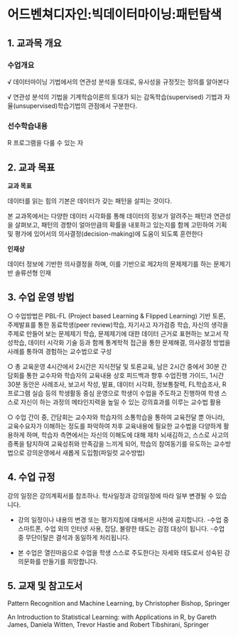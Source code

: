 # 어드벤쳐디자인:빅데이터마이닝:패턴탐색
## 1. 교과목 개요
### 수업개요
√ 데이터마이닝 기법에서의 연관성 분석을 토대로, 유사성을 규정짓는 정의를 알아본다

√ 연관성 분석의 기법을 기계학습이론의 토대가 되는 감독학습(supervised) 기법과 자율(unsupervised)학습기법의 관점에서 구분한다.
### 선수학습내용
R 프로그램을 다룰 수 있는 자

## 2. 교과 목표
**교과 목표**

데이터를 읽는 힘의 기본은 데이터가 갖는 패턴을 살피는 것이다.

본 교과목에서는 다양한 데이터 시각화를 통해 데이터의 정보가 알려주는 패턴과 연관성을 살펴보고,
패턴의 경향이 얼마만큼의 확률을 내포하고 있는지를 함께 고민하여 기획 및 평가에 있어서의 의사결정(decision-making)에 도움이 되도록 훈련한다


**인재상**

데이터 정보에 기반한 의사결정을 하며, 이를 기반으로 제2차의 문제제기를 하는 문제기반 솔류션형 인재

## 3. 수업 운영 방법
○ 수업방법은 PBL-FL (Project based Learning & Flipped Learning) 기반 토론, 주제발표를 통한 동료학생(peer review)학습, 자기사고 자가검증 학습, 자신의 생각을 주제로 만들어 보는 문제제기 학습, 문제제기에 대한 데이터 근거로 표현하는 보고서 작성학습, 데이터 시각화 기술 등과 함께 통계학적 접근을 통한 문제해결, 의사결정 방법을 사례를 통하여 경험하는 교수법으로 구성

○ 총 교육운영 4시간에서 2시간은 지식전달 및 토론교육, 남은 2시간 중에서 30분 간담회를 통한 교수자와 학습자의 교육내용 상호 피드백과 향후 수업진행 가이드, 1시간 30분 동안은 사례조사, 보고서 작성, 발표, 데이터 시각화, 정보통찰력, FL학습조사, R 프로그램 실습 등의 학생활동 중심 운영으로 학생이 수업을 주도하고 진행하여 학생 스스로 자신이 하는 과정의 메타인지력을 높일 수 있는 강의효과를 이루는 교수법 활용

○ 수업 간이 중, 간담회는 교수자와 학습자의 소통학습을 통하여 교육전달 뿐 아니라, 교육수요자가 이해하는 정도를 파악하여 차후 교육내용에 필요한 교수법을 다양하게 활용하게 하며, 학습자 측면에서는 자신의 이해도에 대해 재차 뇌새김하고, 스스로 사고의 증폭을 탐지하여 교육성취와 만족감을 느끼게 되어, 학습의 참여동기를 유도하는 교수방법으로 강의운영에서 새롭게 도입함(파일럿 교수방법)
## 4. 수업 규정
강의 일정은 강의계획서를 참조하나. 학사일정과 강의일정에 따라 일부 변경될 수 있습니다.
- 강의 일정이나 내용의 변경 또는 평가지침에 대해서은 사전에 공지합니다.
-수업 중 스마트폰, 수업 외의 인터넷 사용, 잡담, 불량한 태도는 감점 대상이 됩니다.
-수업 중 무단이탈은 결석과 동일하게 처리됩니다.

- 본 수업은 열린마음으로 수업을 학생 스스로 주도한다는 자세와 태도로서 성숙된 강의문화를 만들기를 희망합니다.

## 5. 교재 및 참고도서
Pattern Recognition and Machine Learning, by Christopher Bishop, Springer

An Introduction to Statistical Learning: with Applications in R, by Gareth James, Daniela Witten, Trevor Hastie and Robert Tibshirani, Springer
